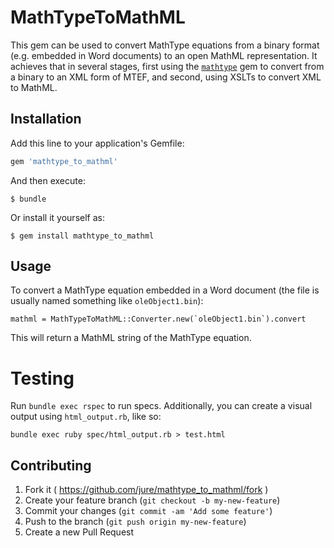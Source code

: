 # MathTypeToMathML

This gem can be used to convert MathType equations from a binary format (e.g. embedded in Word documents) to an open MathML representation. It achieves that in several stages, first using the [`mathtype`](https://github.com/jure/mathtype) gem to convert from a binary to an XML form of MTEF, and second, using XSLTs to convert XML to MathML.

## Installation

Add this line to your application's Gemfile:

```ruby
gem 'mathtype_to_mathml'
```

And then execute:

    $ bundle

Or install it yourself as:

    $ gem install mathtype_to_mathml

## Usage

To convert a MathType equation embedded in a Word document (the file is usually named something like `oleObject1.bin`):

```
mathml = MathTypeToMathML::Converter.new(`oleObject1.bin`).convert
```

This will return a MathML string of the MathType equation.

# Testing

Run `bundle exec rspec` to run specs. Additionally, you can create a visual output using `html_output.rb`, like so:

```
bundle exec ruby spec/html_output.rb > test.html
```

## Contributing

1. Fork it ( https://github.com/jure/mathtype_to_mathml/fork )
2. Create your feature branch (`git checkout -b my-new-feature`)
3. Commit your changes (`git commit -am 'Add some feature'`)
4. Push to the branch (`git push origin my-new-feature`)
5. Create a new Pull Request

